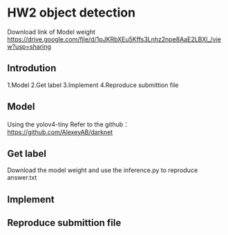 # HW2 object detection



Download link of Model weight
https://drive.google.com/file/d/1pJKRbXEu5Kffs3Lnhz2npe8AaE2LBXl_/view?usp=sharing

## Introdution 
1.Model
2.Get label
3.Implement
4.Reproduce submittion file

## Model
Using the yolov4-tiny
Refer to the github：https://github.com/AlexeyAB/darknet

## Get label
Download the model weight and use the inference.py to reproduce answer.txt 

## Implement

## Reproduce submittion file


